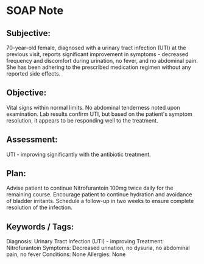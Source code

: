 # SOAP Note

## Subjective:
70-year-old female, diagnosed with a urinary tract infection (UTI) at the previous visit, reports significant improvement in symptoms - decreased frequency and discomfort during urination, no fever, and no abdominal pain. She has been adhering to the prescribed medication regimen without any reported side effects.
## Objective:
Vital signs within normal limits. No abdominal tenderness noted upon examination. Lab results confirm UTI, but based on the patient's symptom resolution, it appears to be responding well to the treatment.
## Assessment:
UTI - improving significantly with the antibiotic treatment.
## Plan:
Advise patient to continue Nitrofurantoin 100mg twice daily for the remaining course. Encourage patient to continue hydration and avoidance of bladder irritants. Schedule a follow-up in two weeks to ensure complete resolution of the infection.
## Keywords / Tags:
Diagnosis: Urinary Tract Infection (UTI) - improving
Treatment: Nitrofurantoin
Symptoms: Decreased urination, no dysuria, no abdominal pain, no fever
Conditions: None
Allergies: None